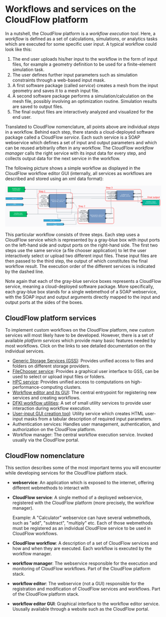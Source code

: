 # Workflows and services on the CloudFlow platform
In a nutshell, the CloudFlow platform is a _workflow execution tool_. Here,
a _workflow_ is defined as a set of calculations, simulations, or analytics
tasks which are executed for some specific user input. A typical workflow could
look like this:
1. The end user uploads his/her input to the workflow in the form of input
   files, for example a geometry definition to be used for a finite-element
   simulation task.
2. The user defines further input parameters such as simulation constraints
   through a web-based input mask.
3. A first software package (called _service_) creates a mesh from the input
   geometry and saves it to a mesh input file.
4. A second software package performs a simulation/calculation on the mesh file,
   possibly involving an optimization routine. Simulation results are saved to
   output files.
5. The final output files are interactively analyzed and visualized for the end
   user.

Translated to CloudFlow nomenclature, all points above are individual _steps_ in
a workflow. Behind each step, there stands a cloud-deployed software package
called a CloudFlow _service_. Each such service is a SOAP webservice which
defines a set of input and output parameters and which can be reused arbitrarily
often in any workflow. The CloudFlow _workflow manager_ calls the right service
with its input data for every step, and collects output data for the next
service in the workflow.

The following picture shows a simple workflow as displayed in the CloudFlow
workflow editor GUI (internally, all services as workflows are described and
stored using an xml data format):
<p align="center">
  <img src="workflows_and_services_img/workflow_example_annotated.png"
   alt="Execution diagram of a synchronous service" width="800px"/>
</p>

This particular workflow consists of three steps. Each step uses a CloudFlow
service which is represented by a gray-blue box with input ports on the
left-hand side and output ports on the right-hand side. The first two steps use
the same service (a file chooser application) to let the user interactively
select or upload two different input files. These input files are then passed to
the third step, the output of which constitutes the final workflow result. The
execution order of the different services is indicated by the dashed line.

Note again that each of the gray-blue service boxes represents a CloudFlow
service, meaning a cloud-deployed software package. More specifically, each
gray-blue box stands for a single webmethod of a SOAP webservice, with the
SOAP input and output arguments directly mapped to the input and output ports
at the sides of the boxes.

## CloudFlow platform services
To implement custom workflows on the CloudFlow platform, new custom services
will most likely have to be developed. However, there is a set of available
_platform services_ which provide many basic features needed by most workflows.
Click on the links to see detailed documentation on the individual services.

* [Generic Storage Services (GSS)](storage.md): Provides unified access to files
  and folders on different storage providers. 
* [FileChooser service](../workflow_creation/utilities_filechooser.md): Provides
  a graphical user interface to GSS, can be used to select or upload input files
  or folders.
* [HPC service](../README.md#using-hpc-resources): Provides unified access to
  computations on high-performance-computing clusters.
* [Workflow editor and its GUI](../README.md#basic-workflow-editing): The
  central entrypoint for registering new services and creating workflows.
* [DFKI workflow utilities](../workflow_creation/utilities_dfki.md): A set of
  small utility services to provide user interaction during workflow execution.
* [User-input GUI creation tool](../workflow_creation/utilities_auto_gui.md):
  Utility service which creates HTML user-input masks from a tabular description
  of required input parameters.
* Authentication services: Handles user management, authentication, and
  authorization on the CloudFlow platform.
* Workflow manager: The central workflow execution service. Invoked usually via
  the CloudFlow portal.

## CloudFlow nomenclature
This section describes some of the most important terms you will encounter while
developing services for the CloudFlow platform stack.

* **webservice**: An application which is exposed to the internet, offering
  different webmethods to interact with

* **CloudFlow service**: A single method of a deployed webservice, registered
  with the CloudFlow platform (more precisely, the workflow manager).

  Example: A "Calculator" webservice can have several webmethods, such as
  "add", "subtract", "multiply" etc. Each of those webmethods must be 
  registered as an individual CloudFlow service to be used in CloudFlow
  workflows.

* **CloudFlow workflow**: A description of a set of CloudFlow services and how
  and when they are executed. Each workflow is executed by the workflow manager.

* **workflow manager**: The webservice responsible for the execution and
  monitoring of CloudFlow workflows. Part of the CloudFlow platform
  stack.

* **workflow editor**: The webservice (not a GUI) responsible for the
  registration and modification of CloudFlow services and workflows. Part of
  the CloudFlow platform stack.

* **workflow editor GUI**: Graphical interface to the workflow editor service.
  Ususally available through a website such as the CloudFlow portal.
